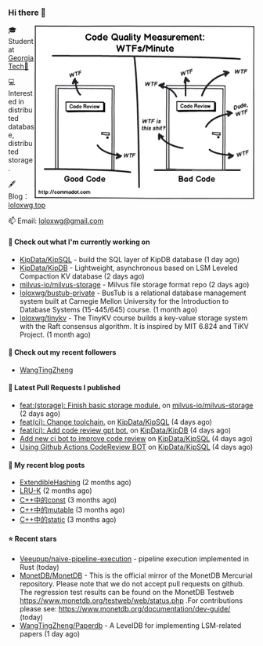 ### Hi there 👋

<img align="right" src="https://raw.githubusercontent.com/loloxwg/loloxwg/master/assets/WTFs-per-minute.png" width="450">
 
🎓 Student at [Georgia Tech🐝](https://www.gatech.edu/)

💻 Interested in distributed database, distributed storage.

🖋 Blog：[loloxwg.top](https://loloxwg.top)



📫 Email: [loloxwg@gmail.com](mailto:loloxwg@gmail.com)



#### 👷 Check out what I'm currently working on

- [KipData/KipSQL](https://github.com/KipData/KipSQL) - build the SQL layer of KipDB database (1 day ago)
- [KipData/KipDB](https://github.com/KipData/KipDB) -  Lightweight, asynchronous based on LSM Leveled Compaction KV database (2 days ago)
- [milvus-io/milvus-storage](https://github.com/milvus-io/milvus-storage) - Milvus file storage format repo (2 days ago)
- [loloxwg/bustub-private](https://github.com/loloxwg/bustub-private) - BusTub is a relational database management system built at Carnegie Mellon University for the Introduction to Database Systems (15-445/645) course. (1 month ago)
- [loloxwg/tinykv](https://github.com/loloxwg/tinykv) - The TinyKV course builds a key-value storage system with the Raft consensus algorithm. It is inspired by MIT 6.824 and TiKV Project. (1 month ago)

#### 👯 Check out my recent followers

- [WangTingZheng](https://github.com/WangTingZheng)

#### 🔨 Latest Pull Requests I published

- [feat:(storage): Finish basic storage module.](https://github.com/milvus-io/milvus-storage/pull/10) on [milvus-io/milvus-storage](https://github.com/milvus-io/milvus-storage) (2 days ago)
- [feat(ci): Change toolchain.](https://github.com/KipData/KipSQL/pull/14) on [KipData/KipSQL](https://github.com/KipData/KipSQL) (4 days ago)
- [feat(ci): Add code review gpt bot.](https://github.com/KipData/KipDB/pull/26) on [KipData/KipDB](https://github.com/KipData/KipDB) (4 days ago)
- [Add new ci bot to improve code review](https://github.com/KipData/KipSQL/pull/13) on [KipData/KipSQL](https://github.com/KipData/KipSQL) (4 days ago)
- [Using Github Actions CodeReview BOT](https://github.com/KipData/KipSQL/pull/12) on [KipData/KipSQL](https://github.com/KipData/KipSQL) (4 days ago)

#### 📜 My recent blog posts

- [ExtendibleHashing](https://loloxwg.top/posts/cmu-15445/extendible-hashing/) (2 months ago)
- [LRU-K](https://loloxwg.top/posts/cmu-15445/lru-k/) (2 months ago)
- [C&#43;&#43;中的const](https://loloxwg.top/posts/cpp/cpp-0cfaab30bd8344c6aa29a581cb2d8ccf/c&#43;&#43;%E4%B8%AD%E7%9A%84const-f78cd58e7f3c44adac55620e8d3efa13/) (3 months ago)
- [C&#43;&#43;中的mutable](https://loloxwg.top/posts/cpp/cpp-0cfaab30bd8344c6aa29a581cb2d8ccf/c&#43;&#43;%E4%B8%AD%E7%9A%84mutable-0edc2ed4eb114446ae9c96b81a74de74/) (3 months ago)
- [C&#43;&#43;中的static](https://loloxwg.top/posts/cpp/cpp-0cfaab30bd8344c6aa29a581cb2d8ccf/c&#43;&#43;%E4%B8%AD%E7%9A%84static-eb2478cbe8134fcf9c35f28028be93c5/) (3 months ago)

#### ⭐ Recent stars

- [Veeupup/naive-pipeline-execution](https://github.com/Veeupup/naive-pipeline-execution) - pipeline execution implemented in Rust (today)
- [MonetDB/MonetDB](https://github.com/MonetDB/MonetDB) - This is the official mirror of the MonetDB Mercurial repository. Please note that we do not accept pull requests on github. The regression test results can be found on the MonetDB Testweb https://www.monetdb.org/testweb/web/status.php .For contributions please see: https://www.monetdb.org/documentation/dev-guide/ (today)
- [WangTingZheng/Paperdb](https://github.com/WangTingZheng/Paperdb) - A LevelDB for implementing LSM-related papers (1 day ago)

